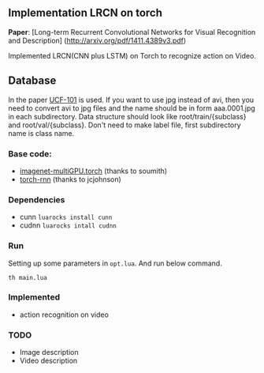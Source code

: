 ## Implementation LRCN on torch
**Paper**: [Long-term Recurrent Convolutional Networks for Visual Recognition and Description] (http://arxiv.org/pdf/1411.4389v3.pdf)

Implemented LRCN(CNN plus LSTM) on Torch to recognize action on Video. 

## Database
In the paper [UCF-101](http://crcv.ucf.edu/data/UCF101.php) is used. If you want to use jpg instead of avi, then you need to convert avi to jpg files and the name should be in form aaa.0001.jpg in each subdirectory. Data structure should look like root/train/{subclass} and root/val/{subclass}. Don't need to make label file, first subdirectory name is class name.

### Base code: 
- [imagenet-multiGPU.torch](https://github.com/soumith/imagenet-multiGPU.torch) (thanks to soumith)
- [torch-rnn](https://github.com/jcjohnson/torch-rnn) (thanks to jcjohnson)

### Dependencies
- cunn `luarocks install cunn`
- cudnn `luarocks intall cudnn`

### Run
Setting up some parameters in `opt.lua`. And run below command.
```
th main.lua
```

### Implemented
- action recognition on video

### TODO
- Image description
- Video description

